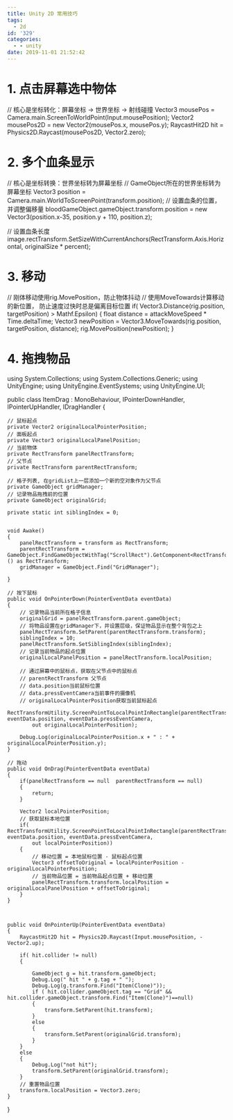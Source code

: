 ```yaml
---
title: Unity 2D 常用技巧
tags:
  - 2d
id: '329'
categories:
  - - unity
date: 2019-11-01 21:52:42
---
```


# 1\. 点击屏幕选中物体

// 核心是坐标转化：屏幕坐标 -> 世界坐标 -> 射线碰撞
Vector3 mousePos = Camera.main.ScreenToWorldPoint(Input.mousePosition);
Vector2 mousePos2D = new Vector2(mousePos.x, mousePos.y);
RaycastHit2D hit = Physics2D.Raycast(mousePos2D, Vector2.zero);

# 2\. 多个血条显示

// 核心是坐标转换：世界坐标转为屏幕坐标
// GameObject所在的世界坐标转为屏幕坐标
Vector3 position = Camera.main.WorldToScreenPoint(transform.position);
// 设置血条的位置，并调整偏移量
bloodGameObject.gameObject.transform.position = new Vector3(position.x-35, position.y + 110, position.z);

// 设置血条长度
image.rectTransform.SetSizeWithCurrentAnchors(RectTransform.Axis.Horizontal, originalSize \* percent);

# 3\. 移动

// 刚体移动使用rig.MovePosition，防止物体抖动
// 使用MoveTowards计算移动的新位置， 防止速度过快时总是偏离目标位置
if( Vector3.Distance(rig.position, targetPosition) > Mathf.Epsilon)
{
   float distance = attackMoveSpeed \* Time.deltaTime;
   Vector3 newPosition = Vector3.MoveTowards(rig.position, targetPosition, distance);
   rig.MovePosition(newPosition);
}

# 4\. 拖拽物品

using System.Collections;
using System.Collections.Generic;
using UnityEngine;
using UnityEngine.EventSystems;
using UnityEngine.UI;

public class ItemDrag : MonoBehaviour, IPointerDownHandler, IPointerUpHandler, IDragHandler
{

    // 鼠标起点
    private Vector2 originalLocalPointerPosition;
    // 面板起点
    private Vector3 originalLocalPanelPosition;
    // 当前物体
    private RectTransform panelRectTransform;
    // 父节点
    private RectTransform parentRectTransform;

    // 格子列表, 在gridList上一层添加一个新的空对象作为父节点
    private GameObject gridManager;
    // 记录物品拖拽前的位置
    private GameObject originalGrid;

    private static int siblingIndex = 0;


    void Awake()
    {
        panelRectTransform = transform as RectTransform;
        parentRectTransform = GameObject.FindGameObjectWithTag("ScrollRect").GetComponent<RectTransform>() as RectTransform;
        gridManager = GameObject.Find("GridManager");

    }

    // 按下鼠标
    public void OnPointerDown(PointerEventData eventData)
    {
        // 记录物品当前所在格子信息
        originalGrid = panelRectTransform.parent.gameObject;
        // 将物品设置在gridManager下，并设置层级，保证物品显示在整个背包之上
        panelRectTransform.SetParent(parentRectTransform.transform);
        siblingIndex = 10;
        panelRectTransform.SetSiblingIndex(siblingIndex);
        // 记录当前物品的起点位置
        originalLocalPanelPosition = panelRectTransform.localPosition;

        // 通过屏幕中的鼠标点，获取在父节点中的鼠标点
        // parentRectTransform 父节点
        // data.position当前鼠标位置
        // data.pressEventCamera当前事件的摄像机
        // originalLocalPointerPosition获取当前鼠标起点
        RectTransformUtility.ScreenPointToLocalPointInRectangle(parentRectTransform, eventData.position, eventData.pressEventCamera,
            out originalLocalPointerPosition);

        Debug.Log(originalLocalPointerPosition.x + " : " + originalLocalPointerPosition.y);
    }

    // 拖动
    public void OnDrag(PointerEventData eventData)
    {
        if(panelRectTransform == null  parentRectTransform == null)
        {
            return;
        }

        Vector2 localPointerPosition;
        // 获取鼠标本地位置
        if( RectTransformUtility.ScreenPointToLocalPointInRectangle(parentRectTransform, eventData.position, eventData.pressEventCamera,
            out localPointerPosition))
        {
            // 移动位置 = 本地鼠标位置 - 鼠标起点位置
            Vector3 offsetToOriginal = localPointerPosition - originalLocalPointerPosition;
            // 当前物品位置 = 当前物品起点位置 + 移动位置
            panelRectTransform.transform.localPosition = originalLocalPanelPosition + offsetToOriginal;
        }
    }

    

    public void OnPointerUp(PointerEventData eventData)
    {
        RaycastHit2D hit = Physics2D.Raycast(Input.mousePosition, -Vector2.up);
        
        if( hit.collider != null)
        {

            GameObject g = hit.transform.gameObject;
            Debug.Log(" hit " + g.tag + " ");
            Debug.Log(g.transform.Find("Item(Clone)"));
            if ( hit.collider.gameObject.tag == "Grid" && hit.collider.gameObject.transform.Find("Item(Clone)")==null)
            {
                transform.SetParent(hit.transform);
            }
            else
            {
                transform.SetParent(originalGrid.transform);
            }
        }
        else
        {
            Debug.Log("not hit");
            transform.SetParent(originalGrid.transform);
        }
        // 重置物品位置
        transform.localPosition = Vector3.zero;
    }

}
